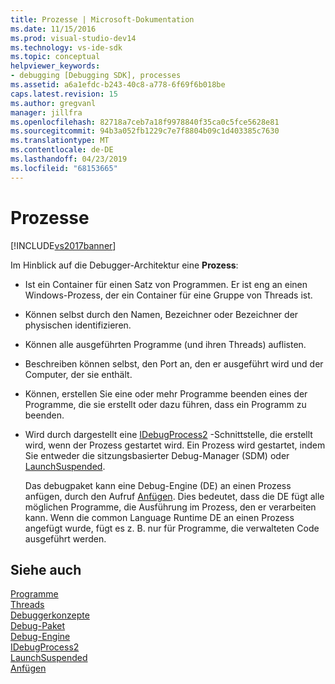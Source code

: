 ```yaml
---
title: Prozesse | Microsoft-Dokumentation
ms.date: 11/15/2016
ms.prod: visual-studio-dev14
ms.technology: vs-ide-sdk
ms.topic: conceptual
helpviewer_keywords:
- debugging [Debugging SDK], processes
ms.assetid: a6a1efdc-b243-40c8-a778-6f69f6b018be
caps.latest.revision: 15
ms.author: gregvanl
manager: jillfra
ms.openlocfilehash: 82718a7ceb7a18f9978840f35ca0c5fce5628e81
ms.sourcegitcommit: 94b3a052fb1229c7e7f8804b09c1d403385c7630
ms.translationtype: MT
ms.contentlocale: de-DE
ms.lasthandoff: 04/23/2019
ms.locfileid: "68153665"
---
```

# <a name="processes"></a>Prozesse
[!INCLUDE[vs2017banner](../../includes/vs2017banner.md)]

Im Hinblick auf die Debugger-Architektur eine **Prozess**:  
  
- Ist ein Container für einen Satz von Programmen. Er ist eng an einen Windows-Prozess, der ein Container für eine Gruppe von Threads ist.  
  
- Können selbst durch den Namen, Bezeichner oder Bezeichner der physischen identifizieren.  
  
- Können alle ausgeführten Programme (und ihren Threads) auflisten.  
  
- Beschreiben können selbst, den Port an, den er ausgeführt wird und der Computer, der sie enthält.  
  
- Können, erstellen Sie eine oder mehr Programme beenden eines der Programme, die sie erstellt oder dazu führen, dass ein Programm zu beenden.  
  
- Wird durch dargestellt eine [IDebugProcess2](../../extensibility/debugger/reference/idebugprocess2.md) -Schnittstelle, die erstellt wird, wenn der Prozess gestartet wird. Ein Prozess wird gestartet, indem Sie entweder die sitzungsbasierter Debug-Manager (SDM) oder [LaunchSuspended](../../extensibility/debugger/reference/idebugenginelaunch2-launchsuspended.md).  
  
  Das debugpaket kann eine Debug-Engine (DE) an einen Prozess anfügen, durch den Aufruf [Anfügen](../../extensibility/debugger/reference/idebugprocess2-attach.md). Dies bedeutet, dass die DE fügt alle möglichen Programme, die Ausführung im Prozess, den er verarbeiten kann. Wenn die common Language Runtime DE an einen Prozess angefügt wurde, fügt es z. B. nur für Programme, die verwalteten Code ausgeführt werden.  
  
## <a name="see-also"></a>Siehe auch  
 [Programme](../../extensibility/debugger/programs.md)   
 [Threads](../../extensibility/debugger/threads.md)   
 [Debuggerkonzepte](../../extensibility/debugger/debugger-concepts.md)   
 [Debug-Paket](../../extensibility/debugger/debug-package.md)   
 [Debug-Engine](../../extensibility/debugger/debug-engine.md)   
 [IDebugProcess2](../../extensibility/debugger/reference/idebugprocess2.md)   
 [LaunchSuspended](../../extensibility/debugger/reference/idebugenginelaunch2-launchsuspended.md)   
 [Anfügen](../../extensibility/debugger/reference/idebugprocess2-attach.md)
